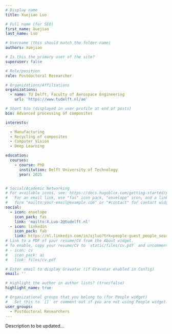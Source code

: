 ```yaml
---
# Display name
title: Xuejiao Luo

# Full name (for SEO)
first_name: Xuejiao
last_name: Luo

# Username (this should match the folder name)
authors: Xuejiao

# Is this the primary user of the site?
superuser: false

# Role/position
role: Postdoctoral Researcher

# Organizations/Affiliations
organizations:
  - name: TU Delft, Faculty of Aerospace Engineering
    url: 'https://www.tudelft.nl/ae'

# Short bio (displayed in user profile at end of posts)
bio: Advanced processing of composites

interests:

  - Manufacturing
  - Recycling of composites
  - Computer Vision
  - Deep Learning

education:
  courses:
    - course: PhD 
      institution: Delft University of Technology
      year: 2025


# Social/Academic Networking
# For available icons, see: https://docs.hugoblox.com/getting-started/page-builder/#icons
#   For an email link, use "fas" icon pack, "envelope" icon, and a link in the
#   form "mailto:your-email@example.com" or "#contact" for contact widget.
social:
  - icon: envelope
    icon_pack: fas
    link: 'mailto:X.Luo-2@tudelft.nl'
  - icon: linkedin
    icon_pack: fab
    link: https://nl.linkedin.com/in/xjluo?trk=people-guest_people_search-card
# Link to a PDF of your resume/CV from the About widget.
# To enable, copy your resume/CV to `static/files/cv.pdf` and uncomment the lines below.
# - icon: cv
#   icon_pack: ai
#   link: files/cv.pdf

# Enter email to display Gravatar (if Gravatar enabled in Config)
email: ''

# Highlight the author in author lists? (true/false)
highlight_name: true

# Organizational groups that you belong to (for People widget)
#   Set this to `[]` or comment out if you are not using People widget.
user_groups:
  - Postdoctoral Researchers
---
```


Description to be updated...